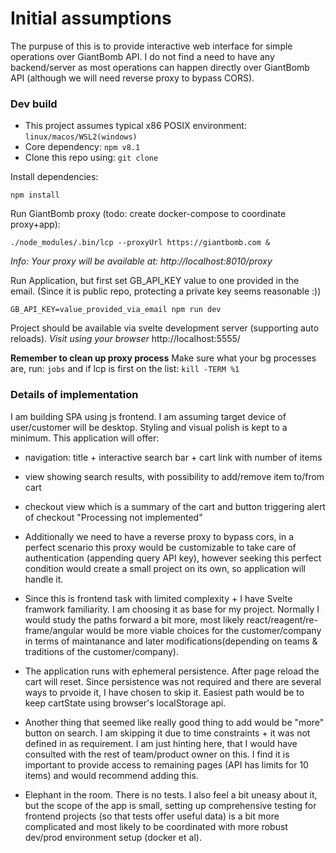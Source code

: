 # Initial assumptions

The purpuse of this is to provide interactive web interface for simple operations over GiantBomb API.
I do not find a need to have any backend/server as most operations can happen directly over GiantBomb API (although we will need reverse proxy to bypass CORS).

### Dev build
- This project assumes typical x86 POSIX environment: `linux/macos/WSL2(windows)`
- Core dependency: `npm v8.1`
- Clone this repo using: `git clone`

Install dependencies:
```
npm install
```
Run GiantBomb proxy (todo: create docker-compose to coordinate proxy+app):
```
./node_modules/.bin/lcp --proxyUrl https://giantbomb.com &
```
*Info: Your proxy will be available at: http://localhost:8010/proxy*


Run Application, but first set GB_API_KEY value to one provided in the email. (Since it is public repo, protecting a private key seems reasonable :))
```
GB_API_KEY=value_provided_via_email npm run dev
```

Project should be available via svelte development server (supporting auto reloads).
*Visit using your browser* http://localhost:5555/

**Remember to clean up proxy process**
Make sure what your bg processes are, run: `jobs` and if lcp is first on the list: `kill -TERM %1`


### Details of implementation

I am building SPA using js frontend. I am assuming target device of user/customer will be desktop. 
Styling and visual polish is kept to a minimum. This application will offer:
  - navigation: title + interactive search bar + cart link with number of items
  - view showing search results, with possibility to add/remove item to/from cart 
  - checkout view which is a summary of the cart and button triggering alert of checkout "Processing not implemented"

- Additionally we need to have a reverse proxy to bypass cors, in a perfect scenario this proxy would be customizable to take care of authentication (appending query API key), however seeking this perfect condition would create a small project on its own, so application will handle it.

- Since this is frontend task with limited complexity + I have Svelte framwork familiarity. I am choosing it as base for my project. Normally I would study the paths forward a bit more, most likely react/reagent/re-frame/angular would be more viable choices for the customer/company in terms of maintanance and later modifications(depending on teams & traditions of the customer/company).

- The application runs with ephemeral persistence. After page reload the cart will reset. Since persistence was not required and there are several ways to prvoide it, I have chosen to skip it. Easiest path would be to keep cartState using browser's localStorage api.

- Another thing that seemed like really good thing to add would be "more" button on search. I am skipping it due to time constraints + it was not defined in as requirement. I am just hinting here, that I would have consulted with the rest of team/product owner on this. I find it is important to provide access to remaining pages (API has limits for 10 items) and would recommend adding this.

- Elephant in the room. There is no tests. I also feel a bit uneasy about it, but the scope of the app is small, setting up comprehensive testing for frontend projects (so that tests offer useful data) is a bit more complicated and most likely to be coordinated with more robust dev/prod environment setup (docker et al).